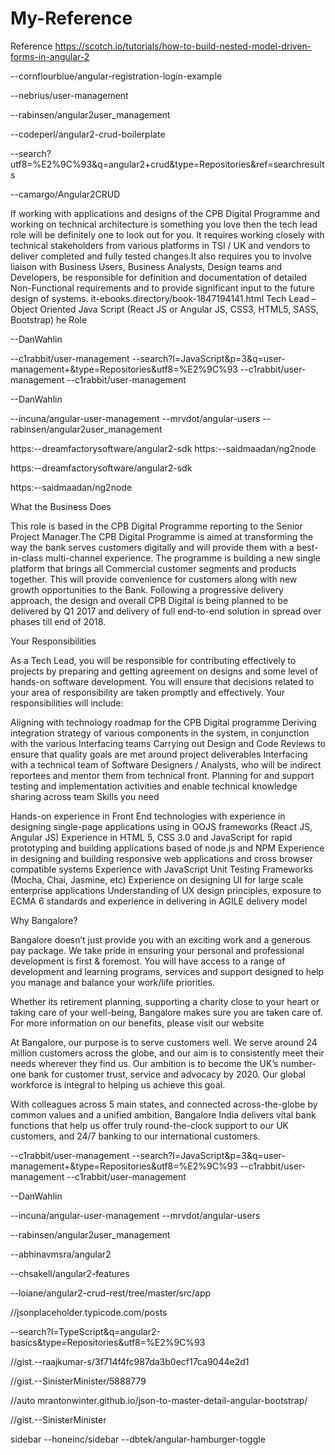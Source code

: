 # My-Reference
Reference
https://scotch.io/tutorials/how-to-build-nested-model-driven-forms-in-angular-2

--cornflourblue/angular-registration-login-example

--nebrius/user-management

--rabinsen/angular2user_management

--codeperl/angular2-crud-boilerplate

--search?utf8=%E2%9C%93&q=angular2+crud&type=Repositories&ref=searchresults

--camargo/Angular2CRUD

If working with applications and designs of the CPB Digital Programme and working on technical architecture is something you love then the tech lead role will be definitely one to look out for you. It requires working closely with technical stakeholders from various platforms in TSI / UK and vendors to deliver completed and fully tested changes.It also requires you to involve liaison with Business Users, Business Analysts, Design teams and Developers, be responsible for definition and documentation of detailed Non-Functional requirements and to provide significant input to the future design of systems.
it-ebooks.directory/book-1847194141.html Tech Lead – Object Oriented Java Script (React JS or Angular JS, CSS3, HTML5, SASS, Bootstrap)
he Role

--DanWahlin



--c1rabbit/user-management
--search?l=JavaScript&p=3&q=user-management+&type=Repositories&utf8=%E2%9C%93
--c1rabbit/user-management
--c1rabbit/user-management

--DanWahlin


--incuna/angular-user-management
--mrvdot/angular-users
--rabinsen/angular2user_management

https:--dreamfactorysoftware/angular2-sdk
https:--saidmaadan/ng2node


https:--dreamfactorysoftware/angular2-sdk

https:--saidmaadan/ng2node
 

What the Business Does

This role is based in the CPB Digital Programme reporting to the Senior Project Manager.The CPB Digital Programme is aimed at transforming the way the bank serves customers digitally and will provide them with a best-in-class multi-channel experience. The programme is building a new single platform that brings all Commercial customer segments and products together. This will provide convenience for customers along with new growth opportunities to the Bank. Following a progressive delivery approach, the design and overall CPB Digital is being planned to be delivered by Q1 2017 and delivery of full end-to-end solution in spread over phases till end of 2018.

 

Your Responsibilities

 

As a Tech Lead, you will be responsible for contributing effectively to projects by preparing and getting agreement on designs and some level of hands-on software development. You will ensure that decisions related to your area of responsibility are taken promptly and effectively. Your responsibilities will include:

 

Aligning with technology roadmap for the CPB Digital programme
Deriving integration strategy of various components in the system, in conjunction with the various Interfacing teams
Carrying out Design and Code Reviews to ensure that quality goals are met around project deliverables
Interfacing with a technical team of Software Designers / Analysts, who will be indirect reportees and mentor them from technical front.
Planning for and support testing and implementation activities and enable technical knowledge sharing across team
 Skills you need

 

Hands-on experience in Front End technologies with experience in designing single-page applications using in OOJS frameworks (React JS, Angular JS)
Experience in HTML 5, CSS 3.0 and JavaScript for rapid prototyping and building applications based of node.js and NPM
Experience in designing and building responsive web applications and cross browser compatible systems
Experience with JavaScript  Unit Testing Frameworks (Mocha, Chai, Jasmine, etc)
Experience on designing UI for large scale enterprise applications
Understanding of UX design principles, exposure to ECMA 6 standards and experience in delivering in AGILE delivery model
 

Why Bangalore?

 

Bangalore doesn’t just provide you with an exciting work and a generous pay package. We take pride in ensuring your personal and professional development is first & foremost. You will have access to a range of development and learning programs, services and support designed to help you manage and balance your work/life priorities.

 

Whether its retirement planning, supporting a charity close to your heart or taking care of your well-being, Bangalore makes sure you are taken care of. For more information on our benefits, please visit our website

 

At Bangalore, our purpose is to serve customers well. We serve around 24 million customers across the globe, and our aim is to consistently meet their needs wherever they find us.  Our ambition is to become the UK’s number-one bank for customer trust, service and advocacy by 2020. Our global workforce is integral to helping us achieve this goal.

 

With colleagues across 5 main states, and connected across-the-globe by common values and a unified ambition, Bangalore India delivers vital bank functions that help us offer truly round-the-clock support to our UK customers, and 24/7 banking to our international customers.


--c1rabbit/user-management
--search?l=JavaScript&p=3&q=user-management+&type=Repositories&utf8=%E2%9C%93
--c1rabbit/user-management
--c1rabbit/user-management

--DanWahlin


--incuna/angular-user-management
--mrvdot/angular-users

--rabinsen/angular2user_management

--abhinavmsra/angular2

--chsakell/angular2-features

--loiane/angular2-crud-rest/tree/master/src/app


//jsonplaceholder.typicode.com/posts


--search?l=TypeScript&q=angular2-basics&type=Repositories&utf8=%E2%9C%93

//gist.--raajkumar-s/3f714f4fc987da3b0ecf17ca9044e2d1

//gist.--SinisterMinister/5888779


 //auto
mrantonwinter.github.io/json-to-master-detail-angular-bootstrap/

//gist.--SinisterMinister


sidebar
--honeinc/sidebar
--dbtek/angular-hamburger-toggle

